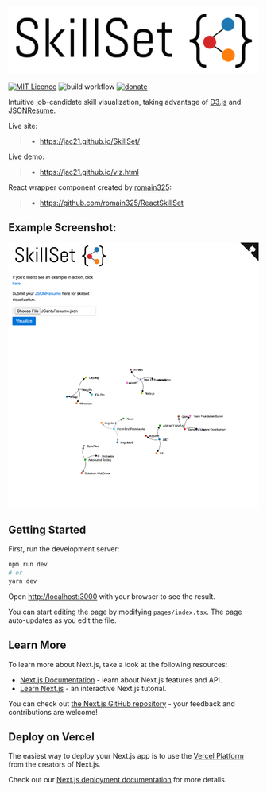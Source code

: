 ![Logo](https://raw.githubusercontent.com/Jac21/SkillSet/master/assets/img/SkillSet.PNG)

[![MIT Licence](https://badges.frapsoft.com/os/mit/mit.svg?v=103)](https://opensource.org/licenses/mit-license.php)
![build workflow](https://github.com/Jac21/SkillSet/actions/workflows/build.yml/badge.svg)
[![donate](https://img.shields.io/badge/%24-Buy%20me%20a%20coffee-ff69b4.svg)](https://www.buymeacoffee.com/jac21)

Intuitive job-candidate skill visualization, taking advantage of [D3.js](http://d3js.org/) and [JSONResume](https://jsonresume.org/).

Live site:
>- https://jac21.github.io/SkillSet/

Live demo: 
>- https://jac21.github.io/viz.html

React wrapper component created by [romain325](https://github.com/romain325): 
>- https://github.com/romain325/ReactSkillSet

Example Screenshot:
-----------
![Example](https://raw.githubusercontent.com/Jac21/SkillSet/master/assets/img/screencap.png)

## Getting Started

First, run the development server:

```bash
npm run dev
# or
yarn dev
```

Open [http://localhost:3000](http://localhost:3000) with your browser to see the result.

You can start editing the page by modifying `pages/index.tsx`. The page auto-updates as you edit the file.

## Learn More

To learn more about Next.js, take a look at the following resources:

- [Next.js Documentation](https://nextjs.org/docs) - learn about Next.js features and API.
- [Learn Next.js](https://nextjs.org/learn) - an interactive Next.js tutorial.

You can check out [the Next.js GitHub repository](https://github.com/vercel/next.js/) - your feedback and contributions are welcome!

## Deploy on Vercel

The easiest way to deploy your Next.js app is to use the [Vercel Platform](https://vercel.com/) from the creators of Next.js.

Check out our [Next.js deployment documentation](https://nextjs.org/docs/deployment) for more details.

